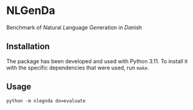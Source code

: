 # NLGenDa

Benchmark of *N*atural *L*anguage *Gen*eration in *Da*nish

## Installation

The package has been developed and used with Python 3.11.
To install it with the specific dependencies that were used, run `make`.

## Usage

```
python -m nlegnda do=evaluate
```
